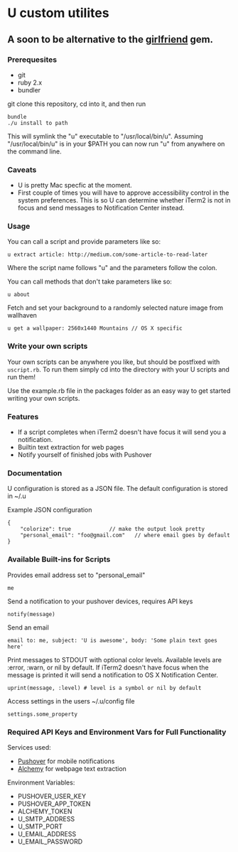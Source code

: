 # U custom utilites
## A soon to be alternative to the [girlfriend](https://github.com/icebreaker/girlfriend) gem.

### Prerequesites

* git
* ruby 2.x
* bundler

git clone this repository, cd into it, and then run

	bundle
	./u install to path

This will symlink the "u" executable to "/usr/local/bin/u".
Assuming "/usr/local/bin/u" is in your $PATH you can now run "u" from anywhere on the command line.

### Caveats

* U is pretty Mac specfic at the moment.
* First couple of times you will have to approve accessibility control in the system preferences.
  This is so U can determine whether iTerm2 is not in focus and send messages to
  Notification Center instead.

### Usage

You can call a script and provide parameters like so:

	u extract article: http://medium.com/some-article-to-read-later

Where the script name follows "u" and the parameters follow the colon.

You can call methods that don't take parameters like so:

	u about

Fetch and set your background to a randomly selected nature image from wallhaven

	u get a wallpaper: 2560x1440 Mountains // OS X specific

### Write your own scripts

Your own scripts can be anywhere you like, but should be postfixed with `uscript.rb`.
To run them simply cd into the directory with your U scripts and run them!

Use the example.rb file in the packages folder as an easy way to get started writing your own scripts.

### Features

* If a script completes when iTerm2 doesn't have focus it will send you a notification.
* Builtin text extraction for web pages
* Notify yourself of finished jobs with Pushover


### Documentation

U configuration is stored as a JSON file. The default configuration is stored in ~/.u

Example JSON configuration

```
{
	"colorize": true			// make the output look pretty
	"personal_email": "foo@gmail.com"	// where email goes by default
}
```

### Available Built-ins for Scripts

Provides email address set to "personal_email"
```
me
```

Send a notification to your pushover devices, requires API keys
```
notify(message)
```

Send an email
```
email to: me, subject: 'U is awesome', body: 'Some plain text goes here'
```

Print messages to STDOUT with optional color levels. Available levels are
:error, :warn, or nil by default. If iTerm2 doesn't have focus when the message
is printed it will send a notification to OS X Notification Center.
```
uprint(message, :level) # level is a symbol or nil by default
```

Access settings in the users ~/.u/config file
```
settings.some_property
```


### Required API Keys and Environment Vars for Full Functionality

Services used:

* [Pushover](https://pushover.net/) for mobile notifications
* [Alchemy](http://www.alchemyapi.com/) for webpage text extraction

Environment Variables:

* PUSHOVER_USER_KEY
* PUSHOVER_APP_TOKEN
* ALCHEMY_TOKEN
* U_SMTP_ADDRESS
* U_SMTP_PORT
* U_EMAIL_ADDRESS
* U_EMAIL_PASSWORD
